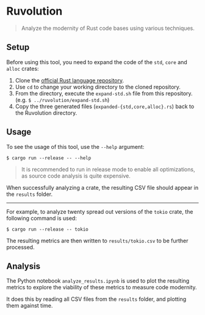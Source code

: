 # Ruvolution
> Analyze the modernity of Rust code bases using various techniques.

## Setup
Before using this tool, you need to expand the code of the `std`, `core` and `alloc` crates:

1. Clone the [official Rust language repository](https://github.com/rust-lang/rust).
2. Use `cd` to change your working directory to the cloned repository.
3. From the directory, execute the `expand-std.sh` file from this repository. (e.g. `$ ../ruvolution/expand-std.sh`)
4. Copy the three generated files (`expanded-{std,core,alloc}.rs`) back to the Ruvolution directory.

## Usage
To see the usage of this tool, use the `--help` argument:

```
$ cargo run --release -- --help
```

> It is recommended to run in release mode to enable all optimizations, as source code analysis is quite expensive.

When successfully analyzing a crate, the resulting CSV file should appear in the `results` folder.

---

For example, to analyze twenty spread out versions of the `tokio` crate, the following command is used:

```
$ cargo run --release -- tokio
```

The resulting metrics are then written to `results/tokio.csv` to be further processed.

## Analysis
The Python notebook `analyze_results.ipynb` is used to plot the resulting metrics to explore the viability of these metrics to measure code modernity.

It does this by reading all CSV files from the `results` folder, and plotting them against time.

